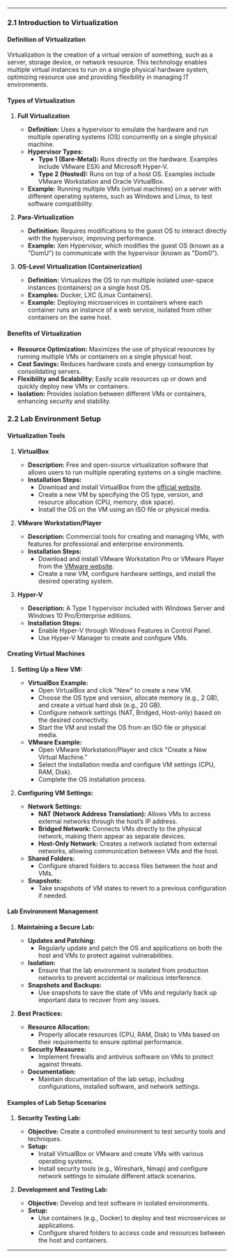 

---


### **2.1 Introduction to Virtualization**

#### **Definition of Virtualization**
Virtualization is the creation of a virtual version of something, such as a server, storage device, or network resource. This technology enables multiple virtual instances to run on a single physical hardware system, optimizing resource use and providing flexibility in managing IT environments.

#### **Types of Virtualization**

1. **Full Virtualization**
   - **Definition:** Uses a hypervisor to emulate the hardware and run multiple operating systems (OS) concurrently on a single physical machine.
   - **Hypervisor Types:**
     - **Type 1 (Bare-Metal):** Runs directly on the hardware. Examples include VMware ESXi and Microsoft Hyper-V.
     - **Type 2 (Hosted):** Runs on top of a host OS. Examples include VMware Workstation and Oracle VirtualBox.
   - **Example:** Running multiple VMs (virtual machines) on a server with different operating systems, such as Windows and Linux, to test software compatibility.

2. **Para-Virtualization**
   - **Definition:** Requires modifications to the guest OS to interact directly with the hypervisor, improving performance.
   - **Example:** Xen Hypervisor, which modifies the guest OS (known as a "DomU") to communicate with the hypervisor (known as "Dom0").

3. **OS-Level Virtualization (Containerization)**
   - **Definition:** Virtualizes the OS to run multiple isolated user-space instances (containers) on a single host OS.
   - **Examples:** Docker, LXC (Linux Containers).
   - **Example:** Deploying microservices in containers where each container runs an instance of a web service, isolated from other containers on the same host.

#### **Benefits of Virtualization**
- **Resource Optimization:** Maximizes the use of physical resources by running multiple VMs or containers on a single physical host.
- **Cost Savings:** Reduces hardware costs and energy consumption by consolidating servers.
- **Flexibility and Scalability:** Easily scale resources up or down and quickly deploy new VMs or containers.
- **Isolation:** Provides isolation between different VMs or containers, enhancing security and stability.

### **2.2 Lab Environment Setup**

#### **Virtualization Tools**
1. **VirtualBox**
   - **Description:** Free and open-source virtualization software that allows users to run multiple operating systems on a single machine.
   - **Installation Steps:**
     - Download and install VirtualBox from the [official website](https://www.virtualbox.org/).
     - Create a new VM by specifying the OS type, version, and resource allocation (CPU, memory, disk space).
     - Install the OS on the VM using an ISO file or physical media.

2. **VMware Workstation/Player**
   - **Description:** Commercial tools for creating and managing VMs, with features for professional and enterprise environments.
   - **Installation Steps:**
     - Download and install VMware Workstation Pro or VMware Player from the [VMware website](https://www.vmware.com/).
     - Create a new VM, configure hardware settings, and install the desired operating system.

3. **Hyper-V**
   - **Description:** A Type 1 hypervisor included with Windows Server and Windows 10 Pro/Enterprise editions.
   - **Installation Steps:**
     - Enable Hyper-V through Windows Features in Control Panel.
     - Use Hyper-V Manager to create and configure VMs.

#### **Creating Virtual Machines**
1. **Setting Up a New VM:**
   - **VirtualBox Example:**
     - Open VirtualBox and click "New" to create a new VM.
     - Choose the OS type and version, allocate memory (e.g., 2 GB), and create a virtual hard disk (e.g., 20 GB).
     - Configure network settings (NAT, Bridged, Host-only) based on the desired connectivity.
     - Start the VM and install the OS from an ISO file or physical media.
   - **VMware Example:**
     - Open VMware Workstation/Player and click "Create a New Virtual Machine."
     - Select the installation media and configure VM settings (CPU, RAM, Disk).
     - Complete the OS installation process.

2. **Configuring VM Settings:**
   - **Network Settings:**
     - **NAT (Network Address Translation):** Allows VMs to access external networks through the host’s IP address.
     - **Bridged Network:** Connects VMs directly to the physical network, making them appear as separate devices.
     - **Host-Only Network:** Creates a network isolated from external networks, allowing communication between VMs and the host.
   - **Shared Folders:**
     - Configure shared folders to access files between the host and VMs.
   - **Snapshots:**
     - Take snapshots of VM states to revert to a previous configuration if needed.

#### **Lab Environment Management**

1. **Maintaining a Secure Lab:**
   - **Updates and Patching:**
     - Regularly update and patch the OS and applications on both the host and VMs to protect against vulnerabilities.
   - **Isolation:**
     - Ensure that the lab environment is isolated from production networks to prevent accidental or malicious interference.
   - **Snapshots and Backups:**
     - Use snapshots to save the state of VMs and regularly back up important data to recover from any issues.

2. **Best Practices:**
   - **Resource Allocation:**
     - Properly allocate resources (CPU, RAM, Disk) to VMs based on their requirements to ensure optimal performance.
   - **Security Measures:**
     - Implement firewalls and antivirus software on VMs to protect against threats.
   - **Documentation:**
     - Maintain documentation of the lab setup, including configurations, installed software, and network settings.

#### **Examples of Lab Setup Scenarios**

1. **Security Testing Lab:**
   - **Objective:** Create a controlled environment to test security tools and techniques.
   - **Setup:**
     - Install VirtualBox or VMware and create VMs with various operating systems.
     - Install security tools (e.g., Wireshark, Nmap) and configure network settings to simulate different attack scenarios.

2. **Development and Testing Lab:**
   - **Objective:** Develop and test software in isolated environments.
   - **Setup:**
     - Use containers (e.g., Docker) to deploy and test microservices or applications.
     - Configure shared folders to access code and resources between the host and containers.

---
